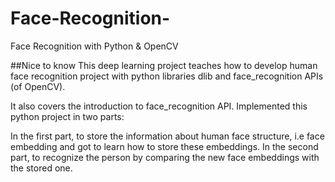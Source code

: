 

# Face-Recognition-
Face Recognition with Python &amp; OpenCV

##Nice to know
This deep learning project teaches  how to develop human face recognition project with python libraries dlib and face_recognition APIs (of OpenCV).

It also covers the introduction to face_recognition API. Implemented this python project in two parts:

In the first part, to store the information about human face structure, i.e face embedding and got to learn how to store these embeddings.
In the second part,  to recognize the person by comparing the new face embeddings with the stored one.
